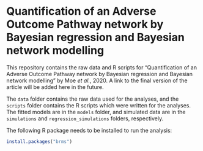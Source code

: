 Quantification of an Adverse Outcome Pathway network by Bayesian
regression and Bayesian network modelling
================

This repository contains the raw data and R scripts for “Quantification
of an Adverse Outcome Pathway network by Bayesian regression and
Bayesian network modelling” by Moe *et al.*, 2020. A link to the final
version of the article will be added here in the future.

The `data` folder contains the raw data used for the analyses, and the
`scripts` folder contains the R scripts which were written for the
analyses. The fitted models are in the `models` folder, and simulated
data are in the `simulations` and `regression_simulations` folders,
respectively.

The following R package needs to be installed to run the analysis:

``` r
install.packages("brms")
```
